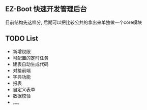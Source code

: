 ## EZ-Boot 快速开发管理后台

目前结构先这样分, 后期可以把比较公共的拿出来单独做一个core模块

## TODO List

* 新增权限
* 可配置的定时任务
* 建表自动生成代码
* 对接前端
* 字典功能
* 报表
* 自定义表单
* 数据校验
* 。。。
